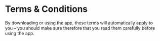 # Terms & Conditions

By downloading or using the app, these terms will automatically apply to you – you should make sure therefore that you read them carefully before using the app. 
